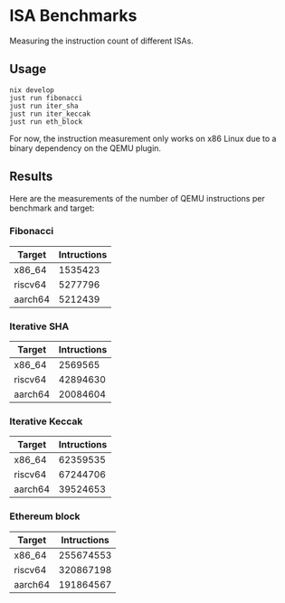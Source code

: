 # ISA Benchmarks

Measuring the instruction count of different ISAs.

## Usage

```
nix develop
just run fibonacci
just run iter_sha
just run iter_keccak
just run eth_block
```

For now, the instruction measurement only works on x86 Linux due to a binary dependency on the QEMU plugin.

## Results

Here are the measurements of the number of QEMU instructions per benchmark and target:

### Fibonacci

|Target|Intructions|
|------|---------|
|x86_64| 1535423|
|riscv64| 5277796|
|aarch64| 5212439|

### Iterative SHA

|Target|Intructions|
|------|---------|
|x86_64| 2569565|
|riscv64| 42894630|
|aarch64| 20084604|

### Iterative Keccak

|Target|Intructions|
|------|---------|
|x86_64| 62359535|
|riscv64| 67244706|
|aarch64| 39524653|

### Ethereum block

|Target|Intructions|
|------|---------|
|x86_64| 255674553|
|riscv64|320867198|
|aarch64|191864567|

